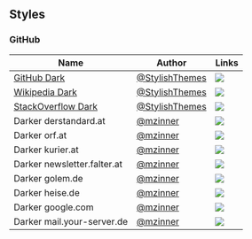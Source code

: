 ## Styles
### GitHub
| Name | Author | Links |
| -- | -- | -- |
| [GitHub Dark](https://github.com/StylishThemes/GitHub-Dark) | [@StylishThemes](https://github.com/StylishThemes) | [![](https://img.shields.io/badge/install%20with-stylus-006666?style=flat-square)](https://github.com/StylishThemes/GitHub-Dark/raw/master/github-dark.user.css) |
| [Wikipedia Dark](https://github.com/StylishThemes/Wikipedia-Dark) | [@StylishThemes](https://github.com/StylishThemes) | [![](https://img.shields.io/badge/install%20with-stylus-006666?style=flat-square)](https://github.com/StylishThemes/Wikipedia-Dark/raw/master/wikipedia-dark.user.css) |
| [StackOverflow Dark](https://github.com/StylishThemes/StackOverflow-Dark) | [@StylishThemes](https://github.com/StylishThemes) | [![](https://img.shields.io/badge/install%20with-stylus-006666?style=flat-square)](https://github.com/StylishThemes/StackOverflow-Dark/raw/master/stackoverflow-dark.user.css) |
| Darker derstandard.at | [@mzinner](https://github.com/mzinner) | [![](https://img.shields.io/badge/install%20with-stylus-006666?style=flat-square)](https://raw.githubusercontent.com/mzinner/userstyles/master/darker-standard.at.user.css) |
| Darker orf.at | [@mzinner](https://github.com/mzinner) | [![](https://img.shields.io/badge/install%20with-stylus-006666?style=flat-square)](https://raw.githubusercontent.com/mzinner/userstyles/master/darker-orf.at.user.css) |
| Darker kurier.at | [@mzinner](https://github.com/mzinner) | [![](https://img.shields.io/badge/install%20with-stylus-006666?style=flat-square)](https://raw.githubusercontent.com/mzinner/userstyles/master/darker-kurier.at.user.css) |
| Darker newsletter.falter.at | [@mzinner](https://github.com/mzinner) | [![](https://img.shields.io/badge/install%20with-stylus-006666?style=flat-square)](https://raw.githubusercontent.com/mzinner/userstyles/master/darker-newsletter.falter.at.user.css) |
| Darker golem.de | [@mzinner](https://github.com/mzinner) | [![](https://img.shields.io/badge/install%20with-stylus-006666?style=flat-square)](https://raw.githubusercontent.com/mzinner/userstyles/master/darker-golem.de.user.css) |
| Darker heise.de | [@mzinner](https://github.com/mzinner) | [![](https://img.shields.io/badge/install%20with-stylus-006666?style=flat-square)](https://raw.githubusercontent.com/mzinner/userstyles/master/darker-heise.de.user.css) |
| Darker google.com | [@mzinner](https://github.com/mzinner) | [![](https://img.shields.io/badge/install%20with-stylus-006666?style=flat-square)](https://github.com/mzinner/userstyles/raw/main/darker-google.com.user.css) |
| Darker mail.your-server.de | [@mzinner](https://github.com/mzinner) | [![](https://img.shields.io/badge/install%20with-stylus-006666?style=flat-square)](https://github.com/mzinner/userstyles/raw/main/mail.your-server.de.user.css) |
